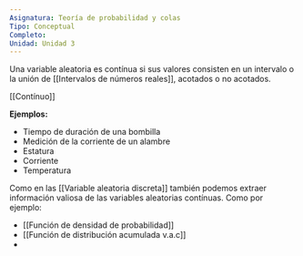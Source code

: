 ```yaml
---
Asignatura: Teoría de probabilidad y colas
Tipo: Conceptual
Completo: 
Unidad: Unidad 3
---
```

Una variable aleatoria es contínua si sus valores consisten en un intervalo o la unión de [[Intervalos de números reales]], acotados o no acotados. 

[[Contínuo]]

**Ejemplos:**
- Tiempo de duración de una bombilla
- Medición de la corriente de un alambre
- Estatura
- Corriente
- Temperatura

Como en las [[Variable aleatoria discreta]] también podemos extraer información valiosa de las variables aleatorias contínuas. Como por ejemplo:

- [[Función de densidad de probabilidad]]
- [[Función de distribución acumulada v.a.c]]
- 
